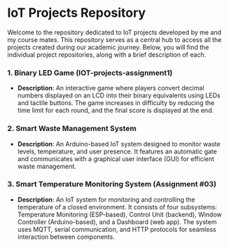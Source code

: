# IoT Projects Repository

Welcome to the repository dedicated to IoT projects developed by me and my course mates. This repository serves as a central hub to access all the projects created during our academic journey. Below, you will find the individual project repositories, along with a brief description of each.

### 1. **Binary LED Game (IOT-projects-assignment1)**
   - **Description**: An interactive game where players convert decimal numbers displayed on an LCD into their binary equivalents using LEDs and tactile buttons. The game increases in difficulty by reducing the time limit for each round, and the final score is displayed at the end.

### 2. **Smart Waste Management System**
   - **Description**: An Arduino-based IoT system designed to monitor waste levels, temperature, and user presence. It features an automatic gate and communicates with a graphical user interface (GUI) for efficient waste management.

### 3. **Smart Temperature Monitoring System (Assignment #03)**
   - **Description**: An IoT system for monitoring and controlling the temperature of a closed environment. It consists of four subsystems: Temperature Monitoring (ESP-based), Control Unit (backend), Window Controller (Arduino-based), and a Dashboard (web app). The system uses MQTT, serial communication, and HTTP protocols for seamless interaction between components.
